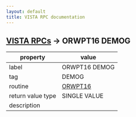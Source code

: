 ```yaml
---
layout: default
title: VISTA RPC documentation
---
```




## [VISTA RPCs](TableOfContent.md) &#8594; ORWPT16 DEMOG 

 property | value 
--- | --- 
 label | ORWPT16 DEMOG
 tag | DEMOG
 routine | [ORWPT16](http://code.osehra.org/dox/Routine_ORWPT16_source.html)
 return value type | SINGLE VALUE
 description | 